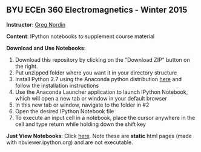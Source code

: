 BYU ECEn 360 Electromagnetics - Winter 2015
-----------

**Instructor**: [Greg Nordin](http://www.ee.byu.edu/faculty/nordin/)

**Content**: IPython notebooks to supplement course material

**Download and Use Notebooks**:

1. Download this repository by clicking on the "Download ZIP" button on the right.
2. Put unzipped folder where you want it in your directory structure
3. Install Python 2.7 using the Anaconda python distribution [here](http://continuum.io/downloads) and follow the installation instructions
4. Use the Anaconda Launcher application to launch IPython Notebook, which will open a new tab or window in your default browser
5. In this new tab or window, navigate to the folder in #2
6. Open the desired IPython Notebook file
7. To execute an input cell in a notebook, place the cursor anywhere in the cell and type return while holding down the shift key

**Just View Notebooks**: Click [here](http://nbviewer.ipython.org/github/gregnordin/ECEn360_W15/tree/master/notebooks/). Note these are **static** html pages (made with nbviewer.ipython.org) and are not executable.



